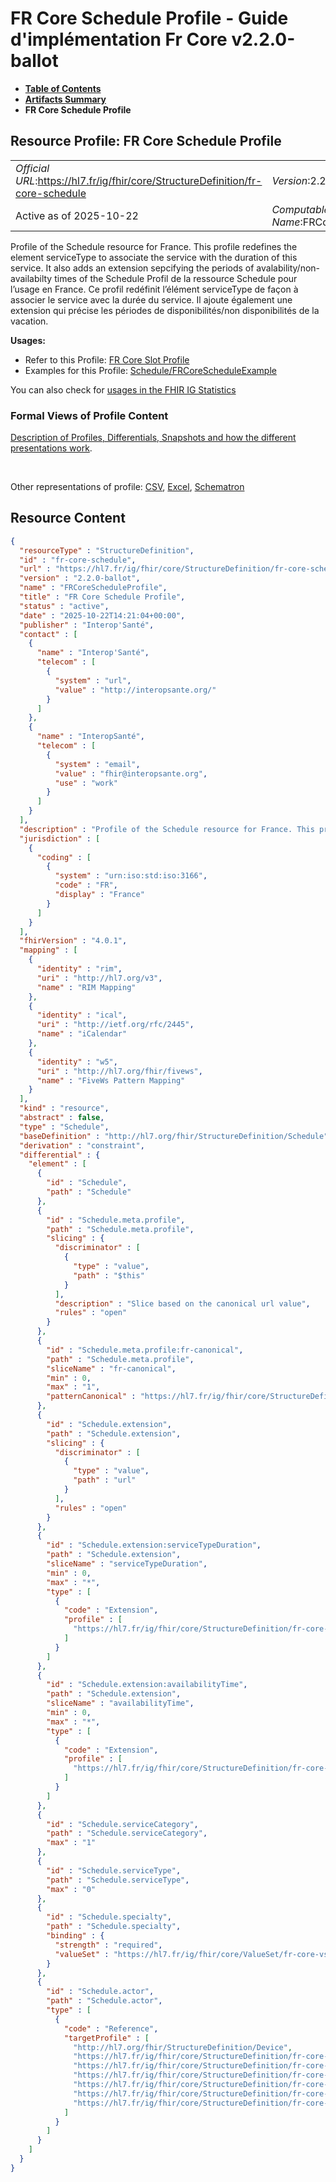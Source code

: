 # FR Core Schedule Profile - Guide d'implémentation Fr Core v2.2.0-ballot

* [**Table of Contents**](toc.md)
* [**Artifacts Summary**](artifacts.md)
* **FR Core Schedule Profile**

## Resource Profile: FR Core Schedule Profile 

| | |
| :--- | :--- |
| *Official URL*:https://hl7.fr/ig/fhir/core/StructureDefinition/fr-core-schedule | *Version*:2.2.0-ballot |
| Active as of 2025-10-22 | *Computable Name*:FRCoreScheduleProfile |

 
Profile of the Schedule resource for France. This profile redefines the element serviceType to associate the service with the duration of this service. It also adds an extension sepcifying the periods of avalability/non-availabilty times of the Schedule 
Profil de la ressource Schedule pour l’usage en France. Ce profil redéfinit l’élément serviceType de façon à associer le service avec la durée du service. Il ajoute également une extension qui précise les périodes de disponibilités/non disponibilités de la vacation. 

**Usages:**

* Refer to this Profile: [FR Core Slot Profile](StructureDefinition-fr-core-slot.md)
* Examples for this Profile: [Schedule/FRCoreScheduleExample](Schedule-FRCoreScheduleExample.md)

You can also check for [usages in the FHIR IG Statistics](https://packages2.fhir.org/xig/hl7.fhir.fr.core|current/StructureDefinition/fr-core-schedule)

### Formal Views of Profile Content

 [Description of Profiles, Differentials, Snapshots and how the different presentations work](http://build.fhir.org/ig/FHIR/ig-guidance/readingIgs.html#structure-definitions). 

 

Other representations of profile: [CSV](StructureDefinition-fr-core-schedule.csv), [Excel](StructureDefinition-fr-core-schedule.xlsx), [Schematron](StructureDefinition-fr-core-schedule.sch) 



## Resource Content

```json
{
  "resourceType" : "StructureDefinition",
  "id" : "fr-core-schedule",
  "url" : "https://hl7.fr/ig/fhir/core/StructureDefinition/fr-core-schedule",
  "version" : "2.2.0-ballot",
  "name" : "FRCoreScheduleProfile",
  "title" : "FR Core Schedule Profile",
  "status" : "active",
  "date" : "2025-10-22T14:21:04+00:00",
  "publisher" : "Interop'Santé",
  "contact" : [
    {
      "name" : "Interop'Santé",
      "telecom" : [
        {
          "system" : "url",
          "value" : "http://interopsante.org/"
        }
      ]
    },
    {
      "name" : "InteropSanté",
      "telecom" : [
        {
          "system" : "email",
          "value" : "fhir@interopsante.org",
          "use" : "work"
        }
      ]
    }
  ],
  "description" : "Profile of the Schedule resource for France. This profile redefines the element serviceType to associate the service with the duration of this service. It also adds an extension sepcifying the periods of avalability/non-availabilty times of the Schedule\r\n\nProfil de la ressource Schedule pour l'usage en France. Ce profil redéfinit l'élément serviceType de façon à associer le service avec la durée du service. Il ajoute également une extension qui précise les périodes de disponibilités/non disponibilités de la vacation.",
  "jurisdiction" : [
    {
      "coding" : [
        {
          "system" : "urn:iso:std:iso:3166",
          "code" : "FR",
          "display" : "France"
        }
      ]
    }
  ],
  "fhirVersion" : "4.0.1",
  "mapping" : [
    {
      "identity" : "rim",
      "uri" : "http://hl7.org/v3",
      "name" : "RIM Mapping"
    },
    {
      "identity" : "ical",
      "uri" : "http://ietf.org/rfc/2445",
      "name" : "iCalendar"
    },
    {
      "identity" : "w5",
      "uri" : "http://hl7.org/fhir/fivews",
      "name" : "FiveWs Pattern Mapping"
    }
  ],
  "kind" : "resource",
  "abstract" : false,
  "type" : "Schedule",
  "baseDefinition" : "http://hl7.org/fhir/StructureDefinition/Schedule",
  "derivation" : "constraint",
  "differential" : {
    "element" : [
      {
        "id" : "Schedule",
        "path" : "Schedule"
      },
      {
        "id" : "Schedule.meta.profile",
        "path" : "Schedule.meta.profile",
        "slicing" : {
          "discriminator" : [
            {
              "type" : "value",
              "path" : "$this"
            }
          ],
          "description" : "Slice based on the canonical url value",
          "rules" : "open"
        }
      },
      {
        "id" : "Schedule.meta.profile:fr-canonical",
        "path" : "Schedule.meta.profile",
        "sliceName" : "fr-canonical",
        "min" : 0,
        "max" : "1",
        "patternCanonical" : "https://hl7.fr/ig/fhir/core/StructureDefinition/fr-core-schedule"
      },
      {
        "id" : "Schedule.extension",
        "path" : "Schedule.extension",
        "slicing" : {
          "discriminator" : [
            {
              "type" : "value",
              "path" : "url"
            }
          ],
          "rules" : "open"
        }
      },
      {
        "id" : "Schedule.extension:serviceTypeDuration",
        "path" : "Schedule.extension",
        "sliceName" : "serviceTypeDuration",
        "min" : 0,
        "max" : "*",
        "type" : [
          {
            "code" : "Extension",
            "profile" : [
              "https://hl7.fr/ig/fhir/core/StructureDefinition/fr-core-service-type-duration"
            ]
          }
        ]
      },
      {
        "id" : "Schedule.extension:availabilityTime",
        "path" : "Schedule.extension",
        "sliceName" : "availabilityTime",
        "min" : 0,
        "max" : "*",
        "type" : [
          {
            "code" : "Extension",
            "profile" : [
              "https://hl7.fr/ig/fhir/core/StructureDefinition/fr-core-schedule-availability-time"
            ]
          }
        ]
      },
      {
        "id" : "Schedule.serviceCategory",
        "path" : "Schedule.serviceCategory",
        "max" : "1"
      },
      {
        "id" : "Schedule.serviceType",
        "path" : "Schedule.serviceType",
        "max" : "0"
      },
      {
        "id" : "Schedule.specialty",
        "path" : "Schedule.specialty",
        "binding" : {
          "strength" : "required",
          "valueSet" : "https://hl7.fr/ig/fhir/core/ValueSet/fr-core-vs-practitioner-specialty"
        }
      },
      {
        "id" : "Schedule.actor",
        "path" : "Schedule.actor",
        "type" : [
          {
            "code" : "Reference",
            "targetProfile" : [
              "http://hl7.org/fhir/StructureDefinition/Device",
              "https://hl7.fr/ig/fhir/core/StructureDefinition/fr-core-practitioner-role",
              "https://hl7.fr/ig/fhir/core/StructureDefinition/fr-core-related-person",
              "https://hl7.fr/ig/fhir/core/StructureDefinition/fr-core-healthcare-service",
              "https://hl7.fr/ig/fhir/core/StructureDefinition/fr-core-location",
              "https://hl7.fr/ig/fhir/core/StructureDefinition/fr-core-patient",
              "https://hl7.fr/ig/fhir/core/StructureDefinition/fr-core-practitioner"
            ]
          }
        ]
      }
    ]
  }
}

```
